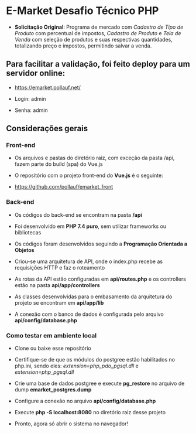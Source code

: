 # E-Market Desafio Técnico PHP

- **Solicitação Original**: Programa de mercado com *Cadastro de Tipo de Produto* com percentual de impostos, *Cadastro de Produto* e *Tela de Venda* com seleção de produtos e suas respectivas quantidades, totalizando preço e impostos, permitindo salvar a venda.

## Para facilitar a validação, foi feito deploy para um servidor online:

- https://emarket.pollauf.net/

- Login: admin

- Senha: admin

## Considerações gerais

### Front-end

- Os arquivos e pastas do diretório raiz, com exceção da pasta /api, fazem parte do build (spa) do Vue.js

- O repositório com o projeto front-end do **Vue.js** é o seguinte:

- https://github.com/pollauf/emarket_front

### Back-end

- Os códigos do back-end se encontram na pasta **/api**

- Foi desenvolvido em **PHP 7.4 puro**, sem utilizar frameworks ou bibliotecas

- Os códigos foram desenvolvidos seguindo a **Programação Orientada a Objetos**

- Criou-se uma arquitetura de API, onde o index.php recebe as requisições HTTP e faz o roteamento

- As rotas da API estão configuradas em **api/routes.php** e os controllers estão na pasta **api/app/controllers**

- As classes desenvolvidas para o embasamento da arquitetura do projeto se encontram em **api/app/lib**

- A conexão com o banco de dados é configurada pelo arquivo **api/config/database.php**

### Como testar em ambiente local

- Clone ou baixe esse repositório

- Certifique-se de que os módulos do postgree estão habilitados no php.ini, sendo eles: *extension=php_pdo_pgsql.dll* e *extension=php_pgsql.dll*

- Crie uma base de dados postgree e execute **pg_restore** no arquivo de dump **emarket_postgres.dump**

- Configure a conexão no arquivo **api/config/database.php**

- Execute **php -S localhost:8080** no diretório raiz desse projeto

- Pronto, agora só abrir o sistema no navegador!